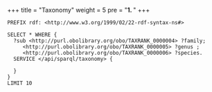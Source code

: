 +++
title = "Taxonomy"
weight = 5
pre = "<b>1. </b>"
+++

```sparql
PREFIX rdf: <http://www.w3.org/1999/02/22-rdf-syntax-ns#>

SELECT * WHERE {
  ?sub <http://purl.obolibrary.org/obo/TAXRANK_0000004> ?family;
     <http://purl.obolibrary.org/obo/TAXRANK_0000005> ?genus ;
     <http://purl.obolibrary.org/obo/TAXRANK_0000006> ?species.
  SERVICE </api/sparql/taxonomy> {
    
  }
} 
LIMIT 10
```